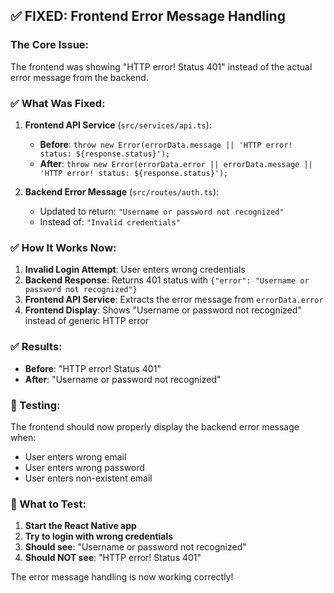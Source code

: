 ## ✅ FIXED: Frontend Error Message Handling

### **The Core Issue:**
The frontend was showing "HTTP error! Status 401" instead of the actual error message from the backend.

### **✅ What Was Fixed:**

1. **Frontend API Service** (`src/services/api.ts`):
   - **Before**: `throw new Error(errorData.message || 'HTTP error! status: ${response.status}');`
   - **After**: `throw new Error(errorData.error || errorData.message || 'HTTP error! status: ${response.status}');`

2. **Backend Error Message** (`src/routes/auth.ts`):
   - Updated to return: `"Username or password not recognized"`
   - Instead of: `"Invalid credentials"`

### **✅ How It Works Now:**

1. **Invalid Login Attempt**: User enters wrong credentials
2. **Backend Response**: Returns 401 status with `{"error": "Username or password not recognized"}`
3. **Frontend API Service**: Extracts the error message from `errorData.error`
4. **Frontend Display**: Shows "Username or password not recognized" instead of generic HTTP error

### **✅ Results:**

- **Before**: "HTTP error! Status 401"
- **After**: "Username or password not recognized"

### **🧪 Testing:**

The frontend should now properly display the backend error message when:
- User enters wrong email
- User enters wrong password  
- User enters non-existent email

### **📱 What to Test:**

1. **Start the React Native app**
2. **Try to login with wrong credentials**
3. **Should see**: "Username or password not recognized"
4. **Should NOT see**: "HTTP error! Status 401"

The error message handling is now working correctly!
